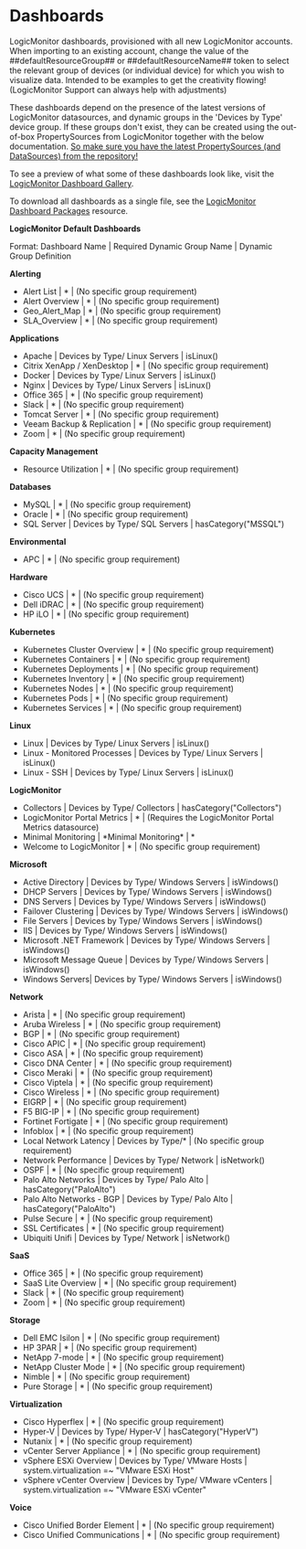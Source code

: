 # Dashboards

LogicMonitor dashboards, provisioned with all new LogicMonitor accounts. When importing to an existing account, change the value of the ##defaultResourceGroup## or ##defaultResourceName## token to select the relevant group of devices (or individual device) for which you wish to visualize data. Intended to be examples to get the creativity flowing! (LogicMonitor Support can always help with adjustments)

These dashboards depend on the presence of the latest versions of LogicMonitor datasources, and dynamic groups in the 'Devices by Type' device group. If these groups don't exist, they can be created using the out-of-box PropertySources from LogicMonitor together with the below documentation. [So make sure you have the latest PropertySources (and DataSources) from the repository!](https://www.logicmonitor.com/support/settings/logicmodules/keeping-your-datasources-up-to-date/)

To see a preview of what some of these dashboards look like, visit the [LogicMonitor Dashboard Gallery](https://www.logicmonitor.com/dashboards/).

To download all dashboards as a single file, see the [LogicMonitor Dashboard Packages](https://github.com/logicmonitor/dashboards/tree/master/Packages) resource.

**LogicMonitor Default Dashboards** 

Format: Dashboard Name | Required Dynamic Group Name | Dynamic Group Definition

**Alerting**
- Alert List | * | (No specific group requirement)
- Alert Overview | * | (No specific group requirement)
- Geo_Alert_Map | * | (No specific group requirement)
- SLA_Overview | * | (No specific group requirement)

**Applications**
- Apache | Devices by Type/ Linux Servers | isLinux()
- Citrix XenApp / XenDesktop | * | (No specific group requirement)
- Docker | Devices by Type/ Linux Servers | isLinux()
- Nginx | Devices by Type/ Linux Servers | isLinux()
- Office 365 | * | (No specific group requirement)
- Slack | * | (No specific group requirement)
- Tomcat Server | * | (No specific group requirement)
- Veeam Backup & Replication | * | (No specific group requirement)
- Zoom | * | (No specific group requirement)

**Capacity Management**
- Resource Utilization | * | (No specific group requirement)

**Databases**
- MySQL | * | (No specific group requirement)
- Oracle | * | (No specific group requirement)
- SQL Server | Devices by Type/ SQL Servers | hasCategory("MSSQL")

**Environmental**
- APC | * | (No specific group requirement)

**Hardware**
- Cisco UCS | * | (No specific group requirement)
- Dell iDRAC | * | (No specific group requirement)
- HP iLO | * | (No specific group requirement)

**Kubernetes**
- Kubernetes Cluster Overview | * | (No specific group requirement)
- Kubernetes Containers | * | (No specific group requirement)
- Kubernetes Deployments | * | (No specific group requirement)
- Kubernetes Inventory | * | (No specific group requirement)
- Kubernetes Nodes | * | (No specific group requirement)
- Kubernetes Pods | * | (No specific group requirement)
- Kubernetes Services | * | (No specific group requirement)

**Linux**
- Linux | Devices by Type/ Linux Servers | isLinux()
- Linux - Monitored Processes | Devices by Type/ Linux Servers | isLinux()
- Linux - SSH | Devices by Type/ Linux Servers | isLinux()

**LogicMonitor**
- Collectors | Devices by Type/ Collectors | hasCategory("Collectors")
- LogicMonitor Portal Metrics | * | (Requires the LogicMonitor Portal Metrics datasource)
- Minimal Monitoring | \*Minimal Monitoring\* | *
- Welcome to LogicMonitor | * | (No specific group requirement)

**Microsoft**
- Active Directory | Devices by Type/ Windows Servers | isWindows()
- DHCP Servers | Devices by Type/ Windows Servers | isWindows()
- DNS Servers | Devices by Type/ Windows Servers | isWindows()
- Failover Clustering | Devices by Type/ Windows Servers | isWindows()
- File Servers | Devices by Type/ Windows Servers | isWindows()
- IIS | Devices by Type/ Windows Servers | isWindows()
- Microsoft .NET Framework | Devices by Type/ Windows Servers | isWindows()
- Microsoft Message Queue | Devices by Type/ Windows Servers | isWindows()
- Windows Servers| Devices by Type/ Windows Servers | isWindows()

**Network**

- Arista | * | (No specific group requirement)
- Aruba Wireless | * | (No specific group requirement)
- BGP | * | (No specific group requirement)
- Cisco APIC | * | (No specific group requirement)
- Cisco ASA | * | (No specific group requirement)
- Cisco DNA Center | * | (No specific group requirement)
- Cisco Meraki | * | (No specific group requirement)
- Cisco Viptela | * | (No specific group requirement)
- Cisco Wireless | * | (No specific group requirement)
- EIGRP | * | (No specific group requirement)
- F5 BIG-IP | * | (No specific group requirement)
- Fortinet Fortigate | * | (No specific group requirement)
- Infoblox | * | (No specific group requirement)
- Local Network Latency | Devices by Type/* | (No specific group requirement)
- Network Performance | Devices by Type/ Network | isNetwork()
- OSPF | * | (No specific group requirement)
- Palo Alto Networks | Devices by Type/ Palo Alto | hasCategory("PaloAlto")
- Palo Alto Networks - BGP | Devices by Type/ Palo Alto | hasCategory("PaloAlto")
- Pulse Secure | * | (No specific group requirement)
- SSL Certificates | * | (No specific group requirement)
- Ubiquiti Unifi | Devices by Type/ Network | isNetwork()

**SaaS**
- Office 365 | * | (No specific group requirement)
- SaaS Lite Overview | * | (No specific group requirement)
- Slack | * | (No specific group requirement)
- Zoom | * | (No specific group requirement)

**Storage**
- Dell EMC Isilon | * | (No specific group requirement)
- HP 3PAR | * | (No specific group requirement)
- NetApp 7-mode | * | (No specific group requirement)
- NetApp Cluster Mode | * | (No specific group requirement)
- Nimble | * | (No specific group requirement)
- Pure Storage | * | (No specific group requirement)

**Virtualization**
- Cisco Hyperflex | * | (No specific group requirement)
- Hyper-V | Devices by Type/ Hyper-V | hasCategory("HyperV")
- Nutanix | * | (No specific group requirement)
- vCenter Server Appliance | * | (No specific group requirement)
- vSphere ESXi Overview | Devices by Type/ VMware Hosts | system.virtualization =~ "VMware ESXi Host"
- vSphere vCenter Overview | Devices by Type/ VMware vCenters | system.virtualization =~ "VMware ESXi vCenter"

**Voice**
- Cisco Unified Border Element | * | (No specific group requirement)
- Cisco Unified Communications | * | (No specific group requirement)
